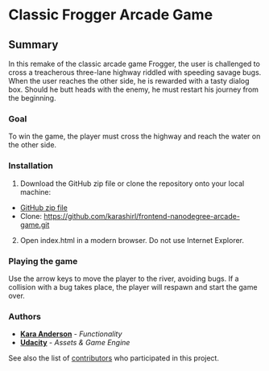 # Classic Frogger Arcade Game

## Summary

In this remake of the classic arcade game Frogger, the user is challenged to cross a treacherous three-lane highway riddled with speeding savage bugs. When the user reaches the other side, he is rewarded with a tasty dialog box. Should he butt heads with the enemy, he must restart his journey from the beginning.

### Goal

To win the game, the player must cross the highway and reach the water on the other side.

### Installation

1. Download the GitHub zip file or clone the repository onto your local machine:
- [GitHub zip file](https://github.com/karashirl/frontend-nanodegree-arcade-game/archive/master.zip)
- Clone: https://github.com/karashirl/frontend-nanodegree-arcade-game.git
2. Open index.html in a modern browser. Do not use Internet Explorer.

### Playing the game

Use the arrow keys to move the player to the river, avoiding bugs. If a collision with a bug takes place, the player will respawn and start the game over.

### Authors

- [**Kara Anderson**](https://github.com/karashirl) - _Functionality_
- [**Udacity**](https://github.com/udacity) - _Assets & Game Engine_

See also the list of [contributors](https://github.com/udacity/frontend-nanodegree-arcade-game/graphs/contributors) who participated in this project.

